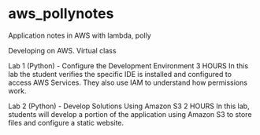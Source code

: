 # aws_pollynotes
Application notes in AWS with lambda, polly 

Developing on AWS. Virtual class

Lab 1 (Python) - Configure the Development Environment 3 HOURS
In this lab the student verifies the specific IDE is installed and configured to access AWS Services. They also use IAM to understand how permissions work.

Lab 2 (Python) - Develop Solutions Using Amazon S3 2 HOURS
In this lab, students will develop a portion of the application using Amazon S3 to store files and configure a static website.
